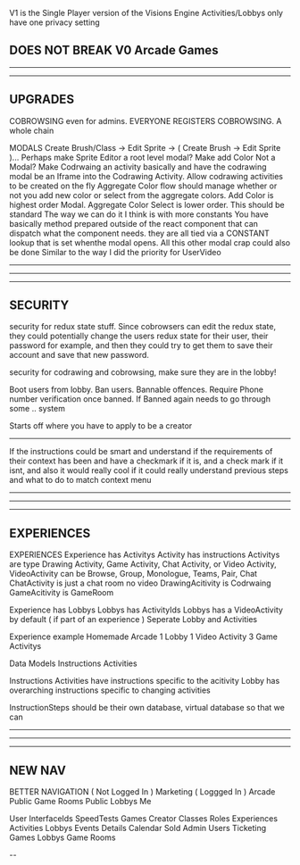 V1 is the Single Player version of the Visions Engine
  Activities/Lobbys only have one privacy setting

DOES NOT BREAK V0 Arcade Games
--------------------------------------------------------------------------------------
--------------------------------------------------------------------------------------
--------------------------------------------------------------------------------------
UPGRADES
--------------------------------------------------------------------------------------

COBROWSING even for admins. EVERYONE REGISTERS COBROWSING. A whole chain

MODALS
  Create Brush/Class -> Edit Sprite -> ( Create Brush -> Edit Sprite )...
    Perhaps make Sprite Editor a root level modal?
  Make add Color Not a Modal?
  Make Codrwaing an activity basically and have the codrawing modal be an Iframe into the Codrawing Activity. Allow codrawing activities to be created on the fly
  Aggregate Color flow should manage whether or not you add new color or select from the aggregate colors. Add Color is highest order Modal. Aggregate Color Select is lower order. This should be standard
The way we can do it I think is with more constants
  You have basically method prepared outside of the react component that can dispatch what the component needs. they are all tied via a CONSTANT lookup that is set whenthe modal opens. All this other modal crap could also be done
Similar to the way I did the priority for UserVideo

--------------------------------------------------------------------------------------
--------------------------------------------------------------------------------------
--------------------------------------------------------------------------------------
SECURITY
--------------------------------------------------------------------------------------

security for redux state stuff. Since cobrowsers can edit the redux state, they could potentially change the users redux state for their user, their password for example, and then they could try to get them to save their account and save that new password.

security for codrawing and cobrowsing, make sure they are in the lobby!

Boot users from lobby. Ban users. Bannable offences. Require Phone number verification once banned. If Banned again needs to go through some .. system

Starts off where you have to apply to be a creator

---

If the instructions could be smart and understand if the requirements of their context has been and have a checkmark if it is, and a check mark if it isnt, and also it would really cool if it could really understand previous steps and what to do to match context menu

--------------------------------------------------------------------------------------
--------------------------------------------------------------------------------------
--------------------------------------------------------------------------------------
EXPERIENCES
--------------------------------------------------------------------------------------

EXPERIENCES
  Experience has Activitys
    Activity has instructions
    Activitys are type Drawing Activity, Game Activity, Chat Activity, or Video Activity, 
      VideoActivity can be Browse, Group, Monologue, Teams, Pair, Chat
      ChatActivity is just a chat room no video
      DrawingAcitivity is Codrwaing
      GameAcitivity is GameRoom
      
  Experience has Lobbys
    Lobbys has ActivityIds
    Lobbys has a VideoActivity by default ( if part of an experience )
    Seperate Lobby and Activities

  Experience example
  Homemade Arcade
    1 Lobby
      1 Video Activity
      3 Game Activitys

Data Models
  Instructions
  Activities

Instructions
  Activities have instructions specific to the acitivity
  Lobby has overarching instructions specific to changing activities

InstructionSteps should be their own database, virtual database so that we can 


--------------------------------------------------------------------------------------
--------------------------------------------------------------------------------------
--------------------------------------------------------------------------------------
NEW NAV
--------------------------------------------------------------------------------------

BETTER NAVIGATION
( Not Logged In )
  Marketing
( Loggged In )
  Arcade
  Public Game Rooms
  Public Lobbys
  Me

User
  InterfaceIds
  SpeedTests
  Games
Creator
  Classes
  Roles
  Experiences
    Activities
    Lobbys
Events
  Details
  Calendar
  Sold
Admin
  Users
  Ticketing
  Games
  Lobbys
  Game Rooms

--

